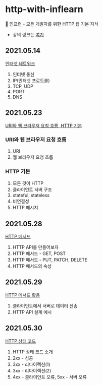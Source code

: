 # http-with-inflearn
🌱 인프런 - 모든 개발자를 위한 HTTP 웹 기본 지식
- 강의 링크는 [여기](https://www.inflearn.com/course/http-%EC%9B%B9-%EB%84%A4%ED%8A%B8%EC%9B%8C%ED%81%AC/dashboard)
## 2021.05.14
[인터넷 네트워크](TIL/20210514.md)
1. 인터넷 통신
2. IP(인터넷 프로토콜)
3. TCP, UDP
4. PORT
5. DNS

## 2021.05.23
[URI와 웹 브라우저 요청 흐름, HTTP 기본](TIL/20210523.md)
### URI와 웹 브라우저 요청 흐름
1. URI
2. 웹 브라우저 요청 흐름
### HTTP 기본
1. 모든 것이 HTTP
2. 클라이언트 서버 구조
3. stateful, stateless
4. 비연결성
5. HTTP 메시지

## 2021.05.28
[HTTP 메서드](TIL/20210528.md)
1. HTTP API를 만들어보자
2. HTTP 메서드 - GET, POST
3. HTTP 메서드 - PUT, PATCH, DELETE
4. HTTP 메서드의 속성

## 2021.05.29
[HTTP 메서드 활용](TIL/20210529.md)
1. 클라이언트에서 서버로 데이터 전송
2. HTTP API 설계 예시

## 2021.05.30
[HTTP 상태 코드](TIL/20210530.md)
1. HTTP 상태 코드 소개
2. 2xx - 성공
3. 3xx - 리다이렉션(1)
4. 3xx - 리다이렉션(2)
5. 4xx - 클라이언트 오류, 5xx - 서버 오류
